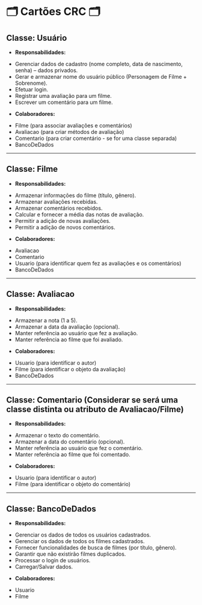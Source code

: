 # 🗂️ Cartões CRC 🗂️

## Classe: Usuário
- **Responsabilidades:**
* Gerenciar dados de cadastro (nome completo, data de nascimento, senha) – dados privados.
* Gerar e armazenar nome do usuário público (Personagem de Filme + Sobrenome).
* Efetuar login.
* Registrar uma avaliação para um filme.
* Escrever um comentário para um filme.
     
- **Colaboradores:**
* Filme (para associar avaliações e comentários)
* Avaliacao (para criar métodos de avaliação)
* Comentario (para criar comentário - se for uma classe separada)
* BancoDeDados 
  
---

## Classe: Filme
- **Responsabilidades:**
* Armazenar informações do filme (título, gênero).
* Armazenar avaliações recebidas.
* Armazenar comentários recebidos.
* Calcular e fornecer a média das notas de avaliação.
* Permitir a adição de novas avaliações.
* Permitir a adição de novos comentários.
    
- **Colaboradores:**
* Avaliacao 
* Comentario 
* Usuario (para identificar quem fez as avaliações e os comentários)
* BancoDeDados 

---

## Classe: Avaliacao

- **Responsabilidades:**
* Armazenar a nota (1 a 5).
* Armazenar a data da avaliação (opcional).
* Manter referência ao usuário que fez a avaliação.
* Manter referência ao filme que foi avaliado.

- **Colaboradores:**
* Usuario (para identificar o autor)
* Filme (para identificar o objeto da avaliação)
* BancoDeDados

---

## Classe: Comentario (Considerar se será uma classe distinta ou atributo de Avaliacao/Filme)
- **Responsabilidades:**
* Armazenar o texto do comentário.
* Armazenar a data do comentário (opcional).
* Manter referência ao usuário que fez o comentário.
* Manter referência ao filme que foi comentado.

- **Colaboradores:**
* Usuario (para identificar o autor)
* Filme (para identificar o objeto do comentário)
  
---

## Classe: BancoDeDados
- **Responsabilidades:**
* Gerenciar os dados de todos os usuários cadastrados. 
* Gerenciar os dados de todos os filmes cadastrados. 
* Fornecer funcionalidades de busca de filmes (por título, gênero).
* Garantir que não existirão filmes duplicados. 
* Processar o login de usuários. 
* Carregar/Salvar dados. 
    
- **Colaboradores:**
* Usuario 
* Filme 

